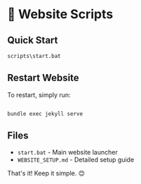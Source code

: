# 🚀 Website Scripts

## Quick Start
```cmd
scripts\start.bat
```

## Restart Website
To restart, simply run:
```powershell

bundle exec jekyll serve
```

## Files
- `start.bat` - Main website launcher
- `WEBSITE_SETUP.md` - Detailed setup guide

That's it! Keep it simple. 😊
